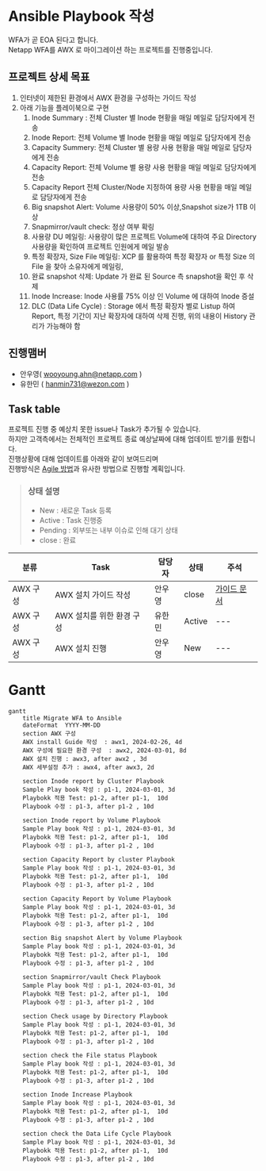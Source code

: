 # Ansible Playbook 작성
WFA가 곧 EOA 된다고 합니다.</br>
Netapp WFA를 AWX 로 마이그레이션 하는 프로젝트를 진행중입니다.

## 프로젝트 상세 목표
1. 인터넷이 제한된 환경에서 AWX 환경을 구성하는 가이드 작성
2. 아래 기능을 플레이북으로 구현
   1. Inode Summary : 전체 Cluster 별 Inode 현황을 매일 메일로 담당자에게 전송
   2. Inode Report: 전체 Volume 별 Inode 현황을 매일 메일로 담당자에게 전송
   3. Capacity Summery: 전체 Cluster 별 용량 사용 현황을 매일 메일로 담당자에게 전송
   4. Capacity Report: 전체 Volume 별 용량 사용 현황을 매일 메일로 담당자에게 전송
   5. Capacity Report 전체 Cluster/Node 지정하여 용량 사용 현황을 매일 메일로 담당자에게 전송
   6. Big snapshot Alert: Volume 사용량이 50% 이상,Snapshot size가 1TB 이상
   7. Snapmirror/vault check: 정상 여부 확링
   8. 사용량 DU 메일링: 사용량이 많은 프로젝트 Volume에 대하여 주요 Directory 사용량을 확인하여 프로젝트 인원에게 메일 발송
   9. 특정 확장자, Size File 메일링: XCP 를 활용하여 특정 확장자 or 특정 Size 의 File 을 찾아 소유자에게 메일링, 
   10. 완료 snapshot 삭제: Update 가 완료 된 Source 측 snapshot을 확인 후 삭제
   11. Inode Increase: Inode 사용률 75% 이상 인 Volume 에 대하여 Inode 증설
   12. DLC (Data Life Cycle) : Storage 에서 특정 확장자 별로 Listup 하여 Report, 특정 기간이 지난 확장자에 대하여 삭제 진행, 위의 내용이 History 관리가 가능해야 함

## 진행맴버
- 안우영( wooyoung.ahn@netapp.com )
- 유한민 ( hanmin731@wezon.com )

## Task table
프로젝트 진행 중 예상치 못한 issue나 Task가 추가될 수 있습니다.</br>
하지만 고객측에서는 전체적인 프로젝트 종료 예상날짜에 대해 업데이트 받기를 원합니다.</br>
진행상황에 대해 업데이트를 아래와 같이 보여드리며 </br>
진행방식은 [Agile 방법](https://www.redhat.com/ko/topics/devops/what-is-agile-methodology)과 유사한 방법으로 진행할 계획입니다.

> ### 상태 설명
> - New : 새로운 Task 등록
> - Active : Task 진행중
> - Pending : 외부또는 내부 이슈로 인해 대기 상태
> - close : 완료


|분류|Task|담당자|상태|주석|
|---|---|---|---|---|
| AWX 구성 | AWX 설치 가이드 작성 | 안우영 | close | [가이드 문서](../AWX/install/Readme.md) |
| AWX 구성 | AWX 설치를 위한 환경 구성 | 유한민 | Active | --- |
| AWX 구성 | AWX 설치 진행 | 안우영 | New | --- |

# Gantt
```mermaid
gantt
    title Migrate WFA to Ansible
    dateFormat  YYYY-MM-DD
    section AWX 구성
    AWX install Guide 작성  : awx1, 2024-02-26, 4d
    AWX 구성에 필요한 환경 구성  : awx2, 2024-03-01, 8d
    AWX 설치 진행 : awx3, after awx2 , 3d
    AWX 세부설정 추가 : awx4, after awx3, 2d

    section Inode report by Cluster Playbook
    Sample Play book 작성 : p1-1, 2024-03-01, 3d
    Playbokk 적용 Test: p1-2, after p1-1,  10d
    Playbook 수정 : p1-3, after p1-2 , 10d

    section Inode report by Volume Playbook
    Sample Play book 작성 : p1-1, 2024-03-01, 3d
    Playbokk 적용 Test: p1-2, after p1-1,  10d
    Playbook 수정 : p1-3, after p1-2 , 10d

    section Capacity Report by cluster Playbook
    Sample Play book 작성 : p1-1, 2024-03-01, 3d
    Playbokk 적용 Test: p1-2, after p1-1,  10d
    Playbook 수정 : p1-3, after p1-2 , 10d

    section Capacity Report by Volume Playbook
    Sample Play book 작성 : p1-1, 2024-03-01, 3d
    Playbokk 적용 Test: p1-2, after p1-1,  10d
    Playbook 수정 : p1-3, after p1-2 , 10d

    section Big snapshot Alert by Volume Playbook
    Sample Play book 작성 : p1-1, 2024-03-01, 3d
    Playbokk 적용 Test: p1-2, after p1-1,  10d
    Playbook 수정 : p1-3, after p1-2 , 10d

    section Snapmirror/vault Check Playbook
    Sample Play book 작성 : p1-1, 2024-03-01, 3d
    Playbokk 적용 Test: p1-2, after p1-1,  10d
    Playbook 수정 : p1-3, after p1-2 , 10d

    section Check usage by Directory Playbook
    Sample Play book 작성 : p1-1, 2024-03-01, 3d
    Playbokk 적용 Test: p1-2, after p1-1,  10d
    Playbook 수정 : p1-3, after p1-2 , 10d

    section check the File status Playbook
    Sample Play book 작성 : p1-1, 2024-03-01, 3d
    Playbokk 적용 Test: p1-2, after p1-1,  10d
    Playbook 수정 : p1-3, after p1-2 , 10d

    section Inode Increase Playbook
    Sample Play book 작성 : p1-1, 2024-03-01, 3d
    Playbokk 적용 Test: p1-2, after p1-1,  10d
    Playbook 수정 : p1-3, after p1-2 , 10d

    section check the Data Life Cycle Playbook
    Sample Play book 작성 : p1-1, 2024-03-01, 3d
    Playbokk 적용 Test: p1-2, after p1-1,  10d
    Playbook 수정 : p1-3, after p1-2 , 10d
```


